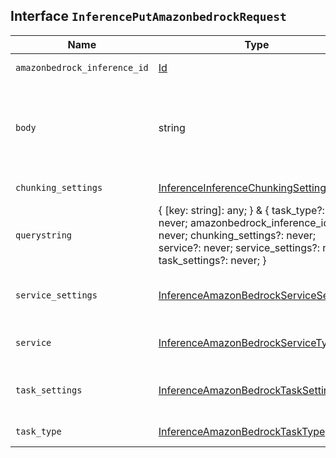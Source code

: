 ## Interface `InferencePutAmazonbedrockRequest`

| Name | Type | Description |
| - | - | - |
| `amazonbedrock_inference_id` | [Id](./Id.md) | The unique identifier of the inference endpoint. |
| `body` | string | ({ [key: string]: any; } & { task_type?: never; amazonbedrock_inference_id?: never; chunking_settings?: never; service?: never; service_settings?: never; task_settings?: never; }) | All values in `body` will be added to the request body. |
| `chunking_settings` | [InferenceInferenceChunkingSettings](./InferenceInferenceChunkingSettings.md) | The chunking configuration object. |
| `querystring` | { [key: string]: any; } & { task_type?: never; amazonbedrock_inference_id?: never; chunking_settings?: never; service?: never; service_settings?: never; task_settings?: never; } | All values in `querystring` will be added to the request querystring. |
| `service_settings` | [InferenceAmazonBedrockServiceSettings](./InferenceAmazonBedrockServiceSettings.md) | Settings used to install the inference model. These settings are specific to the `amazonbedrock` service. |
| `service` | [InferenceAmazonBedrockServiceType](./InferenceAmazonBedrockServiceType.md) | The type of service supported for the specified task type. In this case, `amazonbedrock`. |
| `task_settings` | [InferenceAmazonBedrockTaskSettings](./InferenceAmazonBedrockTaskSettings.md) | Settings to configure the inference task. These settings are specific to the task type you specified. |
| `task_type` | [InferenceAmazonBedrockTaskType](./InferenceAmazonBedrockTaskType.md) | The type of the inference task that the model will perform. |

